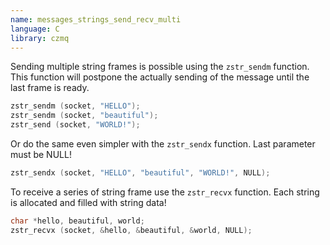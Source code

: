 ```yaml
---
name: messages_strings_send_recv_multi
language: C
library: czmq
---
```


Sending multiple string frames is possible using the `zstr_sendm` function. This
function will postpone the actually sending of the message until the last frame
is ready.

```c
zstr_sendm (socket, "HELLO");
zstr_sendm (socket, "beautiful");
zstr_send (socket, "WORLD!");
```

Or do the same even simpler with the `zstr_sendx` function. Last parameter must
be NULL!

```c
zstr_sendx (socket, "HELLO", "beautiful", "WORLD!", NULL);
```

To receive a series of string frame use the `zstr_recvx` function. Each string
is allocated and filled with string data!

```c
char *hello, beautiful, world;
zstr_recvx (socket, &hello, &beautiful, &world, NULL);
```
